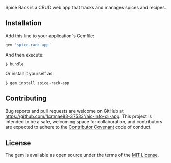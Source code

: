 Spice Rack is a CRUD web app that tracks and manages spices and recipes.


## Installation

Add this line to your application's Gemfile:

```ruby
gem 'spice-rack-app'
```

And then execute:

    $ bundle

Or install it yourself as:

    $ gem install spice-rack-app


## Contributing

Bug reports and pull requests are welcome on GitHub at https://github.com/'katmae83-37533'/aic-info-cli-app. This project is intended to be a safe, welcoming space for collaboration, and contributors are expected to adhere to the [Contributor Covenant](http://contributor-covenant.org) code of conduct.


## License

The gem is available as open source under the terms of the [MIT License](http://opensource.org/licenses/MIT).
